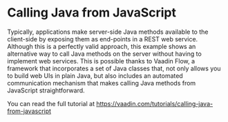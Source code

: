 # Calling Java from JavaScript

Typically, applications make server-side Java methods available to the client-side by exposing them as end-points in a REST web service. Although this is a perfectly valid approach, this example shows an alternative way to call Java methods on the server without having to implement web services. This is possible thanks to Vaadin Flow, a framework that incorporates a set of Java classes that, not only allows you to build web UIs in plain Java, but also includes an automated communication mechanism that makes calling Java methods from JavaScript straightforward.

You can read the full tutorial at https://vaadin.com/tutorials/calling-java-from-javascript
